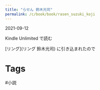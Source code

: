 ```yaml
---
title: "らせん 鈴木光司"
permalink: /c/book/book/rasen_suzuki_koji
---
```


2021-09-12

Kindle Unlimited で読む

[リング](リング 鈴木光司) に引き込まれたので



Tags
================================================================================


#小説 

